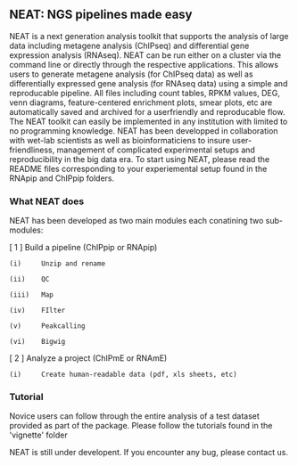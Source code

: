 ## NEAT: NGS pipelines made easy

NEAT is a next generation analysis toolkit that supports the analysis of large data including metagene analysis (ChIPseq) and differential gene expression analysis (RNAseq). 
NEAT can be run either on a cluster via the command line or directly through the respective applications. This allows users to generate metagene analysis (for ChIPseq data) as well as differentially expressed gene analysis (for RNAseq data) using a simple and reproducable pipeline. All files including count tables, RPKM values, DEG, venn diagrams, feature-centered enrichment plots, smear plots, etc are automatically saved and archived for a userfriendly and reproducable flow. 
The NEAT toolkit can easily be implemented in any institution with limited to no programming knowledge.
NEAT has been developped in collaboration with wet-lab scientists as well as bioinformaticiens to insure user-friendliness, management of complicated experimental setups and reproducibility in the big data era.
To start using NEAT, please read the README files corresponding to your experiemental setup found in the RNApip and ChIPpip folders.


### What NEAT does
NEAT has been developed as two main modules each conatining two sub-modules:

[ 1 ]       Build a pipeline (ChIPpip or RNApip)

    (i)     Unzip and rename

    (ii)    QC

    (iii)   Map

    (iv)    FIlter

    (v)     Peakcalling

    (vi)    Bigwig

[ 2 ]       Analyze a project (ChIPmE or RNAmE)

    (i)     Create human-readable data (pdf, xls sheets, etc)

### Tutorial
Novice users can follow through the entire analysis of a test dataset provided as part of the package. Please follow the tutorials found in the 'vignette' folder




NEAT is still under developent. If you encounter any bug, please contact us.

